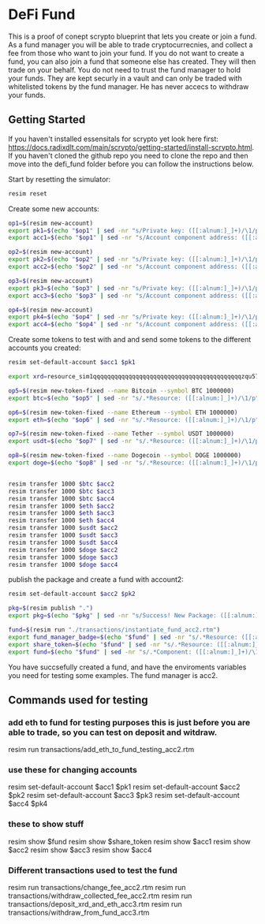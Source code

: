 # DeFi Fund

This is a proof of conept scrypto blueprint that lets you create or join a fund. As a fund manager you will be able to trade cryptocurrecnies, and collect a fee from those who want to join your fund. If you do not want to create a fund, you can also join a fund that someone else has created. They will then trade on your behalf. You do not need to trust the fund manager to hold your funds. They are kept securly in a vault and can only be traded with whitelisted tokens by the fund manager. He has never accecs to withdraw your funds.

## Getting Started

If you haven't installed essensitals for scrypto yet look here first: https://docs.radixdlt.com/main/scrypto/getting-started/install-scrypto.html. If you haven't cloned the github repo you need to clone the repo and then move into the defi_fund folder before you can follow the instructions below.

Start by resetting the simulator:

```sh
resim reset
```

Create some new accounts:

```sh
op1=$(resim new-account)
export pk1=$(echo "$op1" | sed -nr "s/Private key: ([[:alnum:]_]+)/\1/p")
export acc1=$(echo "$op1" | sed -nr "s/Account component address: ([[:alnum:]_]+)/\1/p")

op2=$(resim new-account)
export pk2=$(echo "$op2" | sed -nr "s/Private key: ([[:alnum:]_]+)/\1/p")
export acc2=$(echo "$op2" | sed -nr "s/Account component address: ([[:alnum:]_]+)/\1/p")

op3=$(resim new-account)
export pk3=$(echo "$op3" | sed -nr "s/Private key: ([[:alnum:]_]+)/\1/p")
export acc3=$(echo "$op3" | sed -nr "s/Account component address: ([[:alnum:]_]+)/\1/p")

op4=$(resim new-account)
export pk4=$(echo "$op4" | sed -nr "s/Private key: ([[:alnum:]_]+)/\1/p")
export acc4=$(echo "$op4" | sed -nr "s/Account component address: ([[:alnum:]_]+)/\1/p")
```

Create some tokens to test with and and send some tokens to the different accounts you created:

```sh
resim set-default-account $acc1 $pk1

export xrd=resource_sim1qqqqqqqqqqqqqqqqqqqqqqqqqqqqqqqqqqqqqqqqqqzqu57yag

op5=$(resim new-token-fixed --name Bitcoin --symbol BTC 1000000)
export btc=$(echo "$op5" | sed -nr "s/.*Resource: ([[:alnum:]_]+)/\1/p")

op6=$(resim new-token-fixed --name Ethereum --symbol ETH 1000000)
export eth=$(echo "$op6" | sed -nr "s/.*Resource: ([[:alnum:]_]+)/\1/p")

op7=$(resim new-token-fixed --name Tether --symbol USDT 1000000)
export usdt=$(echo "$op7" | sed -nr "s/.*Resource: ([[:alnum:]_]+)/\1/p")

op8=$(resim new-token-fixed --name Dogecoin --symbol DOGE 1000000)
export doge=$(echo "$op8" | sed -nr "s/.*Resource: ([[:alnum:]_]+)/\1/p")


resim transfer 1000 $btc $acc2
resim transfer 1000 $btc $acc3
resim transfer 1000 $btc $acc4
resim transfer 1000 $eth $acc2
resim transfer 1000 $eth $acc3
resim transfer 1000 $eth $acc4
resim transfer 1000 $usdt $acc2
resim transfer 1000 $usdt $acc3
resim transfer 1000 $usdt $acc4
resim transfer 1000 $doge $acc2
resim transfer 1000 $doge $acc3
resim transfer 1000 $doge $acc4
```

publish the package and create a fund with account2:

```sh
resim set-default-account $acc2 $pk2

pkg=$(resim publish ".")
export pkg=$(echo "$pkg" | sed -nr "s/Success! New Package: ([[:alnum:]_]+)/\1/p")

fund=$(resim run "./transactions/instantiate_fund_acc2.rtm")
export fund_manager_badge=$(echo "$fund" | sed -nr "s/.*Resource: ([[:alnum:]_]+)/\1/p" | sed '1q;d')
export share_token=$(echo "$fund" | sed -nr "s/.*Resource: ([[:alnum:]_]+)/\1/p" | sed '3q;d')
export fund=$(echo "$fund" | sed -nr "s/.*Component: ([[:alnum:]_]+)/\1/p")
```

You have succsefully created a fund, and have the enviroments variables you need for testing some examples. The fund manager is acc2.

## Commands used for testing

### add eth to fund for testing purposes this is just before you are able to trade, so you can test on deposit and witdraw.

resim run transactions/add_eth_to_fund_testing_acc2.rtm

### use these for changing accounts

resim set-default-account $acc1 $pk1
resim set-default-account $acc2 $pk2
resim set-default-account $acc3 $pk3
resim set-default-account $acc4 $pk4

### these to show stuff

resim show $fund
resim show $share_token
resim show $acc1
resim show $acc2
resim show $acc3
resim show $acc4

### Different transactions used to test the fund

resim run transactions/change_fee_acc2.rtm
resim run transactions/withdraw_collected_fee_acc2.rtm
resim run transactions/deposit_xrd_and_eth_acc3.rtm
resim run transactions/withdraw_from_fund_acc3.rtm
